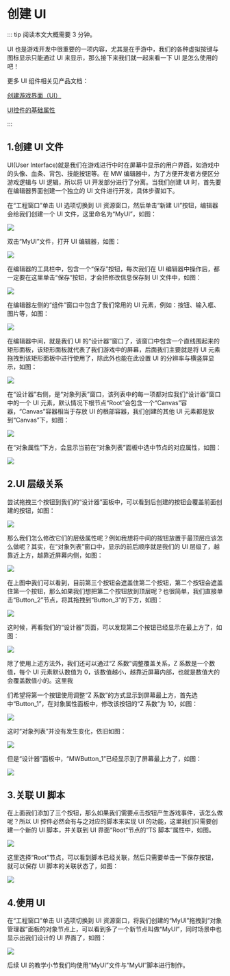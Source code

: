 # 创建 UI

::: tip 阅读本文大概需要 3 分钟。

UI 也是游戏开发中很重要的一项内容，尤其是在手游中，我们的各种虚拟按键与图标显示只能通过 UI 来显示，那么接下来我们就一起来看一下 UI 是怎么使用的吧！

更多 UI 组件相关见产品文档：

[创建游戏界面（UI）](https://docs.ark.online/UI/CreatingUserInterface(UI).html)

[UI控件的基础属性](https://docs.ark.online/UI/UIWidget-BaseProperties.html)

:::

## 1.创建 UI 文件

UI(User Interface)就是我们在游戏进行中时在屏幕中显示的用户界面，如游戏中的头像、血条、背包、技能按钮等。在 MW 编辑器中，为了方便开发者方便区分游戏逻辑与 UI 逻辑，所以将 UI 开发部分进行了分离。当我们创建 UI 时，首先要在编辑器界面创建一个独立的 UI 文件进行开发，具体步骤如下。

在“工程窗口”单击 UI 选项切换到 UI 资源窗口，然后单击“新建 UI”按钮，编辑器会给我们创建一个 UI 文件，这里命名为“MyUI”，如图：

![](https://wstatic-a1.233leyuan.com/productdocs/static/boxcnchiH23F9DWfb3tN20BTDjb.png)

双击“MyUI”文件，打开 UI 编辑器，如图：

![](https://wstatic-a1.233leyuan.com/productdocs/static/boxcnqfyqcKVGfQ1uqDhY9AJMmb.png)

在编辑器的工具栏中，包含一个“保存”按钮，每次我们在 UI 编辑器中操作后，都一定要在这里单击“保存”按钮，才会把修改信息保存到 UI 文件中，如图：

![](https://wstatic-a1.233leyuan.com/productdocs/static/boxcnZTf3OSm7h0dkFA82If6NQf.png)

在编辑器左侧的“组件”窗口中包含了我们常用的 UI 元素，例如：按钮、输入框、图片等，如图：

![](https://wstatic-a1.233leyuan.com/productdocs/static/boxcn5AfrLaRmflXvVJCCeiSMEb.png)

在编辑器中间，就是我们 UI 的“设计器”窗口了，该窗口中包含一个直线围起来的矩形面板，该矩形面板就代表了我们游戏中的屏幕，后面我们主要就是将 UI 元素拖拽到该矩形面板中进行使用了，除此外也能在此设置 UI 的分辨率与横竖屏显示，如图：

![](https://wstatic-a1.233leyuan.com/productdocs/static/boxcnb9kjPNUMLIWw3Cp5GokUgb.png)

在“设计器”右侧，是“对象列表”窗口，该列表中的每一项都对应我们“设计器”窗口中的一个 UI 元素，默认情况下根节点“Root”会包含一个“Canvas”容器，“Canvas”容器相当于存放 UI 的根部容器，我们创建的其他 UI 元素都是放到“Canvas”下，如图：

![](https://wstatic-a1.233leyuan.com/productdocs/static/boxcnynHxbxOVmnEZzcEC6YGZxc.png)

在“对象属性”下方，会显示当前在“对象列表”面板中选中节点的对应属性，如图：

![](https://wstatic-a1.233leyuan.com/productdocs/static/boxcnJrr8DLGGycqmdwashl3v2c.png)

## 2.UI 层级关系

尝试拖拽三个按钮到我们的“设计器”面板中，可以看到后创建的按钮会覆盖前面创建的按钮，如图：

![](https://wstatic-a1.233leyuan.com/productdocs/static/boxcnhdCTD2xi5OURZLStSQq3Gh.png)

那么我们怎么修改它们的层级属性呢？例如我想将中间的按钮放置于最顶层应该怎么做呢？其实，在“对象列表”窗口中，显示的前后顺序就是我们的 UI 层级了，越靠近上方，越靠近屏幕内侧，如图：

![](https://wstatic-a1.233leyuan.com/productdocs/static/boxcnY2KzJsrBRphFabaClLHYad.png)

在上图中我们可以看到，目前第三个按钮会遮盖住第二个按钮，第二个按钮会遮盖住第一个按钮，那么如果我们想把第二个按钮放到顶层呢？也很简单，我们直接单击“Button_2”节点，将其拖拽到“Button_3”的下方，如图：

![](https://wstatic-a1.233leyuan.com/productdocs/static/boxcnb2r2RYsohRAzPFge5vOuBh.png)

这时候，再看我们的“设计器”页面，可以发现第二个按钮已经显示在最上方了，如图：

![](https://wstatic-a1.233leyuan.com/productdocs/static/boxcniVr3SJApjSKFyqBp41SrCe.png)

除了使用上述方法外，我们还可以通过“Z 系数”调整覆盖关系，Z 系数是一个数值，每个 UI 元素默认数值为 0，该数值越小，越靠近屏幕内部，也就是数值大的会覆盖数值小的。这里我

们希望将第一个按钮使用调整“Z 系数”的方式显示到屏幕最上方，首先选中“Button_1”，在对象属性面板中，修改该按钮的“Z 系数”为 10，如图：

![](https://wstatic-a1.233leyuan.com/productdocs/static/boxcnvCrYOCTJTjj01AiZwhONvd.png)

这时“对象列表”并没有发生变化，依旧如图：

![](https://wstatic-a1.233leyuan.com/productdocs/static/boxcnea00ea1cNPv4z2YkzeZUMh.png)

但是“设计器”面板中，“MWButton_1”已经显示到了屏幕最上方了，如图：

![](https://wstatic-a1.233leyuan.com/productdocs/static/boxcn9fyL3SS0YKdI2SBucISwGe.png)

## 3.关联 UI 脚本

在上面我们添加了三个按钮，那么如果我们需要点击按钮产生游戏事件，该怎么做呢？所以 UI 控件必然会有与之对应的脚本来实现 UI 的功能，这里我们只需要创建一个新的 UI 脚本，并关联到 UI 界面“Root”节点的“TS 脚本”属性中，如图。

![](https://wstatic-a1.233leyuan.com/productdocs/static/boxcn5yswakBBvsufppF56AQaXc.png)

这里选择“Root”节点，可以看到脚本已经关联，然后只需要单击一下保存按钮，就可以保存 UI 脚本的关联状态了，如图：

![](https://wstatic-a1.233leyuan.com/productdocs/static/boxcnqasM1ObrKvHxwlTXkMQslb.png)

## 4.使用 UI

在“工程窗口”单击 UI 选项切换到 UI 资源窗口，将我们创建的“MyUI”拖拽到“对象管理器”面板的对象节点上，可以看到多了一个新节点叫做“MyUI”，同时场景中也显示出我们设计的 UI 界面了，如图：

![](https://wstatic-a1.233leyuan.com/productdocs/static/boxcnpntEIjz3y4iCBJ4jG2gq8g.png)

后续 UI 的教学小节我们均使用“MyUI”文件与“MyUI”脚本进行制作。
